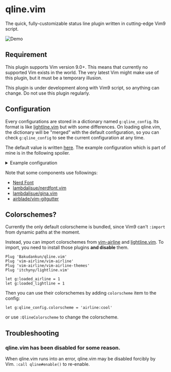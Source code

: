 # qline.vim

The quick, fully-customizable status line plugin written in cutting-edge Vim9
script.

![Demo](https://user-images.githubusercontent.com/4504807/96721994-db25e900-13e7-11eb-9628-0e774392227e.gif)


## Requirement

This plugin supports Vim version 9.0+. This means that currently no supported
Vim exists in the world. The very latest Vim might make use of this plugin, but
it must be a temporary illusion.

This plugin is under development along with Vim9 script, so anything can change.
Do not use this plugin regularly.


## Configuration

Every configurations are stored in a dictionary named `g:qline_config`. Its
format is like [lightline.vim](https://github.com/itchyny/lightline.vim) but
with some differences. On loading qline.vim, the dictionary will be "merged"
with the default configuration, so you can check `g:qline_config` to see the
current configuration at any time.

The default value is written [here](import/qline/config/default.vim). The
example configuration which is part of mine is in the following spoiler.

<details>
<summary>Example configuration</summary>

```vim
" Define highlight for Git-related components.
highlight Git guibg=#F34F29 guifg=#FFFFFF ctermbg=202 ctermfg=231

" Define a :def function to use Vim9 syntax and compiled lambdas in a legacy
" Vim script.
def s:qline_config()
  g:qline_config = #{
# Use the powerline glyphs for separators.
    separator:    #{left: "\ue0b0", right: "\ue0b2", margin: ' '},
    subseparator: #{left: "\ue0b1", right: "\ue0b3", margin: ' '},
# Specify components in the each sides for active/inactive windows.
# Each modes can also have specific settings.
    active: #{
      left: [
        ['mode', 'paste'],
        ['gina_branch', 'gina_traffic', 'gina_status', 'filename', 'gitgutter'],
        ['bufstate']
      ],
      right: [
        ['filetype'],
        ['fileinfo'],
        ['%c%-1V', 'searchcount']
      ]
    },
    inactive: #{
      left: [['filename', 'gitgutter'], ['bufstate']],
      right: [['filetype'], ['fileinfo']],
      separator: #{left: '', right: '', margin: ' '},
      subseparator: #{left: '|', right: '|', margin: ' '},
    },
    insert: #{
      separator:    #{left: "\ue0c0", right: "\ue0c2", margin: ' '},
      subseparator: #{left: "\ue0c1", right: "\ue0c3", margin: ' '},
    },
    replace: #{
      separator:    #{left: "\ue0c0", right: "\ue0c2", margin: ' '},
      subseparator: #{left: "\ue0c1", right: "\ue0c3", margin: ' '},
    },
# Define components. You can overwrite or append to the default definitions.
# If its content is a Funcref, it is evaluated before parsing the statusline.
# If visible_condition results in Falsy, or the content results in empty string,
# the component is collapsed.
# Funcrefs are evaluated in the context of the window of the drawing status line.
# Note that in Vim9, functions cannot use non-autoload functions that are later
# defined. Use `eval()` to work around.
    component: #{
      fileinfo: #{
        content: {->
          (&fenc ?? &enc) .. ' ' ..
          nerdfont#fileformat#find() ..
          (&bomb ? "\U1f4a3" : '')
        },
        visible_condition: {-> !&buftype}
      },
      bufstate: #{
        content: {->
          (&readonly ? "\uf023" : '') ..
          (&modifiable ? '' : "\uf05e") ..
          (&modified ? "\uf040" : '')
        },
      },
      filetype: #{
        content: {-> nerdfont#find()},
      },
      gina_branch: #{
        content: {-> "\ue0a0" .. gina#component#repo#branch()},
        visible_condition: function('gina#component#repo#branch'),
        highlight: 'Git',
      },
      gina_traffic: #{
        content: function('gina#component#traffic#preset', ['fancy']),
        highlight: 'Git',
      },
      gina_status: #{
        content: function('gina#component#status#preset', ['fancy']),
        highlight: 'Git',
      },
      gitgutter: #{
        content: {->
          eval('GitGutterGetHunkSummary()')->copy()
            ->map({idx, val -> !val ? '' : ['+', '~', '-'][idx] .. val})
            ->filter({_, val -> !!val})
            ->join()
        },
        visible_condition: {-> eval('GitGutterGetHunks()')},
      },
    },
  }
enddef



" Ah, don't forget to call the function.
call s:qline_config()
```

</details>

Note that some components use followings:

* [Nerd Font](https://www.nerdfonts.com/)
* [lambdalisue/nerdfont.vim](https://github.com/lambdalisue/nerdfont.vim)
* [lambdalisue/gina.vim](https://github.com/lambdalisue/gina.vim)
* [airblade/vim-gitgutter](https://github.com/airblade/vim-gitgutter)


## Colorschemes?

Currently the only default colorscheme is bundled, since Vim9 can't `:import`
from dynamic paths at the moment.

Instead, you can import colorschemes from
[vim-airline](https://github.com/vim-airline/vim-airline)
and [lightline.vim](https://github.com/itchyny/lightline.vim).
To import, you need to install those plugins **and disable** them.

```vim
Plug 'Bakudankun/qline.vim'
Plug 'vim-airline/vim-airline'
Plug 'vim-airline/vim-airline-themes'
Plug 'itchyny/lightline.vim'

let g:loaded_airline = 1
let g:loaded_lightline = 1
```

Then you can use their colorschemes by adding `colorscheme` item to the config:

```vim
let g:qline_config.colorscheme = 'airline:cool'
```

or use `:QlineColorscheme` to change the colorscheme.


## Troubleshooting

### qline.vim has been disabled for some reason.

When qline.vim runs into an error, qline.vim may be disabled forcibly by Vim.
`:call qline#enable()` to re-enable.

